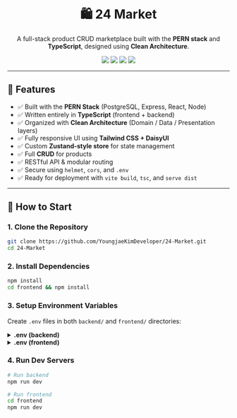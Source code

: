 <h1 align="center">🛍️ 24 Market</h1>
<p align="center">
  A full-stack product CRUD marketplace built with the <strong>PERN stack</strong> and <strong>TypeScript</strong>, designed using <strong>Clean Architecture</strong>.
</p>

<p align="center">
  <img src="https://img.shields.io/badge/TypeScript-Strict-blue?style=for-the-badge"/>
  <img src="https://img.shields.io/badge/PostgreSQL-Neon-success?style=for-the-badge"/>
  <img src="https://img.shields.io/badge/Frontend-React%20+%20Vite-blueviolet?style=for-the-badge"/>
  <img src="https://img.shields.io/badge/Backend-Express%20%2B%20TS-brightgreen?style=for-the-badge"/>
</p>

---

## 🧠 Features

- ✅ Built with the **PERN Stack** (PostgreSQL, Express, React, Node)
- ✅ Written entirely in **TypeScript** (frontend + backend)
- ✅ Organized with **Clean Architecture** (Domain / Data / Presentation layers)
- ✅ Fully responsive UI using **Tailwind CSS + DaisyUI**
- ✅ Custom **Zustand-style store** for state management
- ✅ Full **CRUD** for products
- ✅ RESTful API & modular routing
- ✅ Secure using `helmet`, `cors`, and `.env`
- ✅ Ready for deployment with `vite build`, `tsc`, and `serve dist`

---

## 🚀 How to Start

### 1. Clone the Repository

```bash
git clone https://github.com/YoungjaeKimDeveloper/24-Market.git
cd 24-Market
```

### 2. Install Dependencies

```bash
npm install
cd frontend && npm install
```

### 3. Setup Environment Variables

Create `.env` files in both `backend/` and `frontend/` directories:

<details>
<summary><strong>.env (backend)</strong></summary>

```env
PORT=8080
NEON_DATABASE_URL=your_postgres_url
```

</details>

<details>
<summary><strong>.env (frontend)</strong></summary>

```env
VITE_LOCAL_HOST=localhost:8080
```

</details>

### 4. Run Dev Servers

```bash
# Run backend
npm run dev

# Run frontend
cd frontend
npm run dev
```
